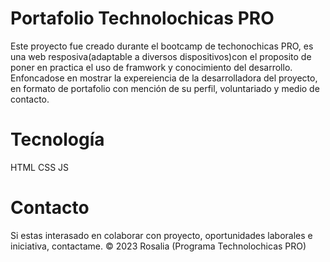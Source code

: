 # Portafolio Technolochicas PRO

Este proyecto fue creado durante el bootcamp de techonochicas PRO, es una web resposiva(adaptable a diversos dispositivos)con el proposito de poner en practica el uso de framwork y conocimiento del desarrollo.
Enfoncadose en mostrar la expereiencia de la desarrolladora del proyecto, en formato de portafolio con mención de su perfil, voluntariado y medio de contacto.

# Tecnología
HTML
CSS
JS
# Contacto
Si estas interasado en colaborar con proyecto, oportunidades laborales e iniciativa, contactame.
© 2023 Rosalia (Programa Technolochicas PRO)